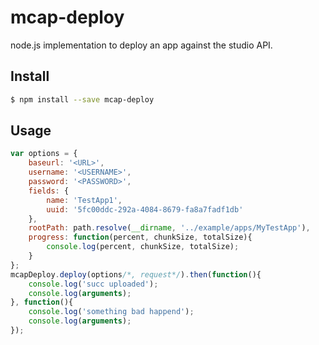 # mcap-deploy 

node.js implementation to deploy an app against the studio API.


## Install

```bash
$ npm install --save mcap-deploy
```

## Usage

```javascript
var options = {
    baseurl: '<URL>',
    username: '<USERNAME>',
    password: '<PASSWORD>',
    fields: {
        name: 'TestApp1',
        uuid: '5fc00ddc-292a-4084-8679-fa8a7fadf1db'
    },
    rootPath: path.resolve(__dirname, '../example/apps/MyTestApp'),
    progress: function(percent, chunkSize, totalSize){
        console.log(percent, chunkSize, totalSize);
    }
};
mcapDeploy.deploy(options/*, request*/).then(function(){
    console.log('succ uploaded');
    console.log(arguments);
}, function(){
    console.log('something bad happend');
    console.log(arguments);
});
```
